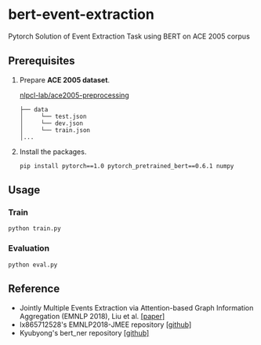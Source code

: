 # bert-event-extraction
Pytorch Solution of Event Extraction Task using BERT on ACE 2005 corpus

## Prerequisites

1. Prepare **ACE 2005 dataset**. 

    [nlpcl-lab/ace2005-preprocessing](https://github.com/nlpcl-lab/ace2005-preprocessing)
    
    ```
    ├── data
    │     └── test.json
    │     └── dev.json
    │     └── train.json
    │...
    ```

2. Install the packages.
   ```
   pip install pytorch==1.0 pytorch_pretrained_bert==0.6.1 numpy
   ```

## Usage

### Train
```
python train.py
```

### Evaluation
```
python eval.py
```

## Reference
* Jointly Multiple Events Extraction via Attention-based Graph Information Aggregation (EMNLP 2018), Liu et al. [[paper]](https://arxiv.org/abs/1809.09078)
* lx865712528's EMNLP2018-JMEE repository [[github]](https://github.com/lx865712528/EMNLP2018-JMEE)
* Kyubyong's bert_ner repository [[github]](https://github.com/Kyubyong/bert_ner)
